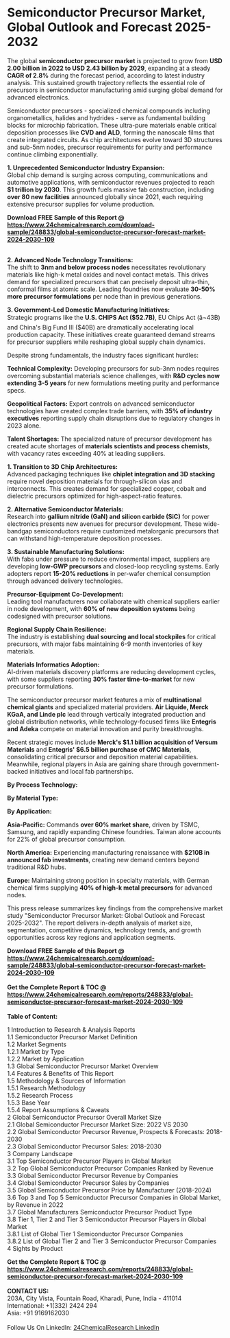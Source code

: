 <h1>Semiconductor Precursor Market, Global Outlook and Forecast 2025-2032</h1><p>The global <strong>semiconductor precursor market</strong> is projected to grow from <strong>USD 2.00 billion in 2022 to USD 2.43 billion by 2029</strong>, expanding at a steady <strong>CAGR of 2.8%</strong> during the forecast period, according to latest industry analysis. This sustained growth trajectory reflects the essential role of precursors in semiconductor manufacturing amid surging global demand for advanced electronics.</p><p>Semiconductor precursors - specialized chemical compounds including organometallics, halides and hydrides - serve as fundamental building blocks for microchip fabrication. These ultra-pure materials enable critical deposition processes like <strong>CVD and ALD</strong>, forming the nanoscale films that create integrated circuits. As chip architectures evolve toward 3D structures and sub-5nm nodes, precursor requirements for purity and performance continue climbing exponentially.</p><p><strong>1. Unprecedented Semiconductor Industry Expansion:</strong><br>
Global chip demand is surging across computing, communications and automotive applications, with semiconductor revenues projected to reach <strong>$1 trillion by 2030</strong>. This growth fuels massive fab construction, including <strong>over 80 new facilities</strong> announced globally since 2021, each requiring extensive precursor supplies for volume production.</p><div><b>Download FREE Sample of this Report @ 
            <a href="https://www.24chemicalresearch.com/download-sample/248833/global-semiconductor-precursor-forecast-market-2024-2030-109">
            https://www.24chemicalresearch.com/download-sample/248833/global-semiconductor-precursor-forecast-market-2024-2030-109</a></b></div><br><p><strong>2. Advanced Node Technology Transitions:</strong><br>
The shift to <strong>3nm and below process nodes</strong> necessitates revolutionary materials like high-k metal oxides and novel contact metals. This drives demand for specialized precursors that can precisely deposit ultra-thin, conformal films at atomic scale. Leading foundries now evaluate <strong>30-50% more precursor formulations</strong> per node than in previous generations.</p><p><strong>3. Government-Led Domestic Manufacturing Initiatives:</strong><br>
Strategic programs like the <strong>U.S. CHIPS Act ($52.7B)</strong>, EU Chips Act (â¬43B) and China's Big Fund III ($40B) are dramatically accelerating local production capacity. These initiatives create guaranteed demand streams for precursor suppliers while reshaping global supply chain dynamics.</p><p>Despite strong fundamentals, the industry faces significant hurdles:</p><p><strong>Technical Complexity:</strong> Developing precursors for sub-3nm nodes requires overcoming substantial materials science challenges, with <strong>R&amp;D cycles now extending 3-5 years</strong> for new formulations meeting purity and performance specs.</p><p><strong>Geopolitical Factors:</strong> Export controls on advanced semiconductor technologies have created complex trade barriers, with <strong>35% of industry executives</strong> reporting supply chain disruptions due to regulatory changes in 2023 alone.</p><p><strong>Talent Shortages:</strong> The specialized nature of precursor development has created acute shortages of <strong>materials scientists and process chemists</strong>, with vacancy rates exceeding 40% at leading suppliers.</p><p><strong>1. Transition to 3D Chip Architectures:</strong><br>
Advanced packaging techniques like <strong>chiplet integration and 3D stacking</strong> require novel deposition materials for through-silicon vias and interconnects. This creates demand for specialized copper, cobalt and dielectric precursors optimized for high-aspect-ratio features.</p><p><strong>2. Alternative Semiconductor Materials:</strong><br>
Research into <strong>gallium nitride (GaN) and silicon carbide (SiC)</strong> for power electronics presents new avenues for precursor development. These wide-bandgap semiconductors require customized metalorganic precursors that can withstand high-temperature deposition processes.</p><p><strong>3. Sustainable Manufacturing Solutions:</strong><br>
With fabs under pressure to reduce environmental impact, suppliers are developing <strong>low-GWP precursors</strong> and closed-loop recycling systems. Early adopters report <strong>15-20% reductions</strong> in per-wafer chemical consumption through advanced delivery technologies.</p><p><strong>Precursor-Equipment Co-Development:</strong><br>
	Leading tool manufacturers now collaborate with chemical suppliers earlier in node development, with <strong>60% of new deposition systems</strong> being codesigned with precursor solutions.</p><p><strong>Regional Supply Chain Resilience:</strong><br>
	The industry is establishing <strong>dual sourcing and local stockpiles</strong> for critical precursors, with major fabs maintaining 6-9 month inventories of key materials.</p><p><strong>Materials Informatics Adoption:</strong><br>
	AI-driven materials discovery platforms are reducing development cycles, with some suppliers reporting <strong>30% faster time-to-market</strong> for new precursor formulations.</p><p>The semiconductor precursor market features a mix of <strong>multinational chemical giants</strong> and specialized material providers. <strong>Air Liquide, Merck KGaA, and Linde plc</strong> lead through vertically integrated production and global distribution networks, while technology-focused firms like <strong>Entegris and Adeka</strong> compete on material innovation and purity breakthroughs.</p><p>Recent strategic moves include <strong>Merck's $1.1 billion acquisition of Versum Materials</strong> and <strong>Entegris' $6.5 billion purchase of CMC Materials</strong>, consolidating critical precursor and deposition material capabilities. Meanwhile, regional players in Asia are gaining share through government-backed initiatives and local fab partnerships.</p><p><strong>By Process Technology:</strong></p><p><strong>By Material Type:</strong></p><p><strong>By Application:</strong></p><p><strong>Asia-Pacific:</strong> Commands <strong>over 60% market share</strong>, driven by TSMC, Samsung, and rapidly expanding Chinese foundries. Taiwan alone accounts for 22% of global precursor consumption.</p><p><strong>North America:</strong> Experiencing manufacturing renaissance with <strong>$210B in announced fab investments</strong>, creating new demand centers beyond traditional R&amp;D hubs.</p><p><strong>Europe:</strong> Maintaining strong position in specialty materials, with German chemical firms supplying <strong>40% of high-k metal precursors</strong> for advanced nodes.</p><p>This press release summarizes key findings from the comprehensive market study "Semiconductor Precursor Market: Global Outlook and Forecast 2025-2032". The report delivers in-depth analysis of market size, segmentation, competitive dynamics, technology trends, and growth opportunities across key regions and application segments.</p><div><b>Download FREE Sample of this Report @ 
            <a href="https://www.24chemicalresearch.com/download-sample/248833/global-semiconductor-precursor-forecast-market-2024-2030-109">
            https://www.24chemicalresearch.com/download-sample/248833/global-semiconductor-precursor-forecast-market-2024-2030-109</a></b></div><br><div><b>Get the Complete Report & TOC @ 
            <a href="https://www.24chemicalresearch.com/reports/248833/global-semiconductor-precursor-forecast-market-2024-2030-109">
            https://www.24chemicalresearch.com/reports/248833/global-semiconductor-precursor-forecast-market-2024-2030-109</a></b></div><br>
            <b>Table of Content:</b><p>1 Introduction to Research & Analysis Reports<br />
    1.1 Semiconductor Precursor Market Definition<br />
    1.2 Market Segments<br />
        1.2.1 Market by Type<br />
        1.2.2 Market by Application<br />
    1.3 Global Semiconductor Precursor Market Overview<br />
    1.4 Features & Benefits of This Report<br />
    1.5 Methodology & Sources of Information<br />
        1.5.1 Research Methodology<br />
        1.5.2 Research Process<br />
        1.5.3 Base Year<br />
        1.5.4 Report Assumptions & Caveats<br />
2 Global Semiconductor Precursor Overall Market Size<br />
    2.1 Global Semiconductor Precursor Market Size: 2022 VS 2030<br />
    2.2 Global Semiconductor Precursor Revenue, Prospects & Forecasts: 2018-2030<br />
    2.3 Global Semiconductor Precursor Sales: 2018-2030<br />
3 Company Landscape<br />
    3.1 Top Semiconductor Precursor Players in Global Market<br />
    3.2 Top Global Semiconductor Precursor Companies Ranked by Revenue<br />
    3.3 Global Semiconductor Precursor Revenue by Companies<br />
    3.4 Global Semiconductor Precursor Sales by Companies<br />
    3.5 Global Semiconductor Precursor Price by Manufacturer (2018-2024)<br />
    3.6 Top 3 and Top 5 Semiconductor Precursor Companies in Global Market, by Revenue in 2022<br />
    3.7 Global Manufacturers Semiconductor Precursor Product Type<br />
    3.8 Tier 1, Tier 2 and Tier 3 Semiconductor Precursor Players in Global Market<br />
        3.8.1 List of Global Tier 1 Semiconductor Precursor Companies<br />
        3.8.2 List of Global Tier 2 and Tier 3 Semiconductor Precursor Companies<br />
4 Sights by Product</p><div><b>Get the Complete Report & TOC @ 
            <a href="https://www.24chemicalresearch.com/reports/248833/global-semiconductor-precursor-forecast-market-2024-2030-109">
            https://www.24chemicalresearch.com/reports/248833/global-semiconductor-precursor-forecast-market-2024-2030-109</a></b></div><br><b>CONTACT US:</b><br>
            203A, City Vista, Fountain Road, Kharadi, Pune, India - 411014<br>
            International: +1(332) 2424 294<br>
            Asia: +91 9169162030 <br><br>
            Follow Us On LinkedIn: <a href="https://www.linkedin.com/company/24chemicalresearch/">24ChemicalResearch LinkedIn</a>